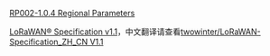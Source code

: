 [RP002-1.0.4 Regional Parameters](https://resources.lora-alliance.org/technical-specifications/rp002-1-0-4-regional-parameters)

[LoRaWAN® Specification v1.1](https://resources.lora-alliance.org/technical-specifications/lorawan-specification-v1-1)，中文翻译请查看[twowinter/LoRaWAN-Specification_ZH_CN V1.1](https://github.com/twowinter/LoRaWAN-Specification_ZH_CN/tree/V1.1)